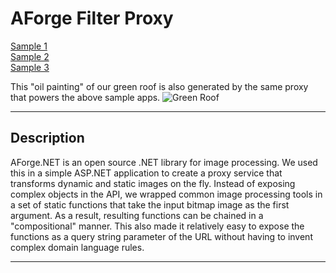 AForge Filter Proxy
========

[Sample 1](http://jshirota.github.io/TechTrek_Idol_2014/index.html?url=http://server.arcgisonline.com/arcgis/rest/services/ESRI_Imagery_World_2D/MapServer)  
[Sample 2](http://jshirota.github.io/TechTrek_Idol_2014/index.html?url=http://server.arcgisonline.com/arcgis/rest/services/ESRI_StreetMap_World_2D/MapServer)  
[Sample 3](http://jshirota.github.io/TechTrek_Idol_2014/index.html?url=http://server.arcgisonline.com/arcgis/rest/services/NatGeo_World_Map/MapServer)

This "oil painting" of our green roof is also generated by the same proxy that powers the above sample apps.
![Green Roof](http://jshirota.com/esri/Proxy.aspx?http://www.esri.ca/sites/default/files/styles/events_focal/public/gen_page_company/Company.jpg?filters=OilPainting();SaturationCorrection(-0.2);)

----

## Description

AForge.NET is an open source .NET library for image processing.  We used this in a simple ASP.NET application to create a proxy service that transforms dynamic and static images on the fly.  Instead of exposing complex objects in the API, we wrapped common image processing tools in a set of static functions that take the input bitmap image as the first argument.  As a result, resulting functions can be chained in a "compositional" manner.  This also made it relatively easy to expose the functions as a query string parameter of the URL without having to invent complex domain language rules.

----
